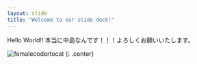 ```yaml
---
layout: slide
title: "Welcome to our slide deck!"
---
```


Hello World!! 本当に中島なんです！！！よろしくお願いいたします。

![femalecodertocat](https://octodex.github.com/images/femalecodertocat.png)
{: .center}
